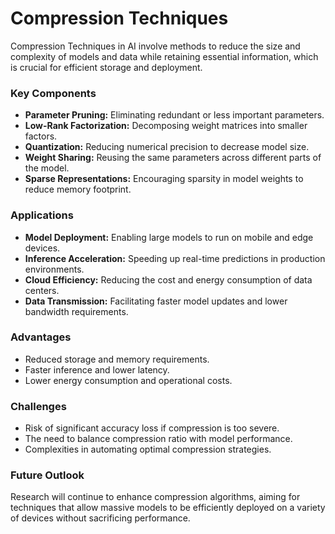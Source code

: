 # Compression Techniques

Compression Techniques in AI involve methods to reduce the size and complexity of models and data while retaining essential information, which is crucial for efficient storage and deployment.

### Key Components
- **Parameter Pruning:** Eliminating redundant or less important parameters.
- **Low-Rank Factorization:** Decomposing weight matrices into smaller factors.
- **Quantization:** Reducing numerical precision to decrease model size.
- **Weight Sharing:** Reusing the same parameters across different parts of the model.
- **Sparse Representations:** Encouraging sparsity in model weights to reduce memory footprint.

### Applications
- **Model Deployment:** Enabling large models to run on mobile and edge devices.
- **Inference Acceleration:** Speeding up real-time predictions in production environments.
- **Cloud Efficiency:** Reducing the cost and energy consumption of data centers.
- **Data Transmission:** Facilitating faster model updates and lower bandwidth requirements.

### Advantages
- Reduced storage and memory requirements.
- Faster inference and lower latency.
- Lower energy consumption and operational costs.

### Challenges
- Risk of significant accuracy loss if compression is too severe.
- The need to balance compression ratio with model performance.
- Complexities in automating optimal compression strategies.

### Future Outlook
Research will continue to enhance compression algorithms, aiming for techniques that allow massive models to be efficiently deployed on a variety of devices without sacrificing performance.
